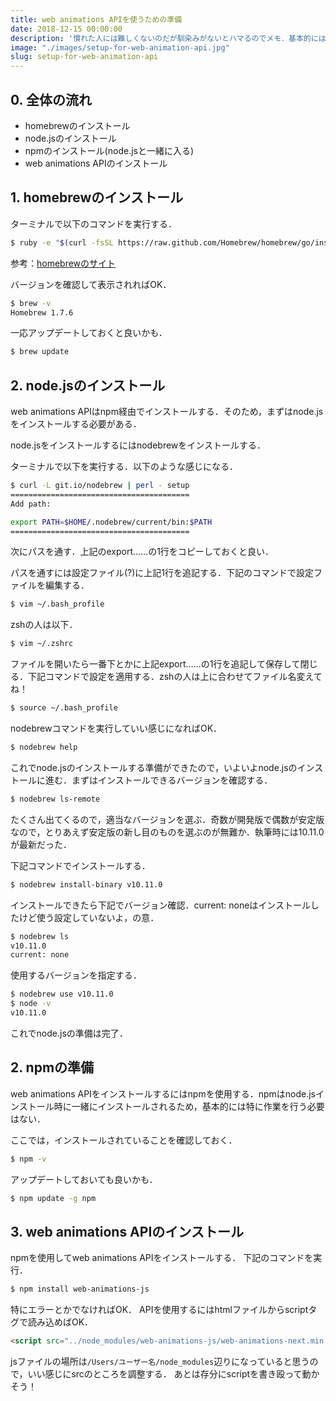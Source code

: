 ```yaml
---
title: web animations APIを使うための準備
date: 2018-12-15 00:00:00
description: '慣れた人には難しくないのだが馴染みがないとハマるのでメモ．基本的にはターミナルであれこれする感じ．'
image: "./images/setup-for-web-animation-api.jpg"
slug: setup-for-web-animation-api
---
```


## **0. 全体の流れ**
- homebrewのインストール
- node.jsのインストール
- npmのインストール(node.jsと一緒に入る)
- web animations APIのインストール

## **1. homebrewのインストール**

ターミナルで以下のコマンドを実行する．

```bash
$ ruby -e "$(curl -fsSL https://raw.github.com/Homebrew/homebrew/go/install)"
```

参考：[homebrewのサイト](https://brew.sh/)

バージョンを確認して表示されればOK．

```bash
$ brew -v
Homebrew 1.7.6
```

一応アップデートしておくと良いかも．

```bash
$ brew update
```

## **2. node.jsのインストール**

web animations APIはnpm経由でインストールする．そのため，まずはnode.jsをインストールする必要がある．

node.jsをインストールするにはnodebrewをインストールする．

ターミナルで以下を実行する．以下のような感じになる．
```bash
$ curl -L git.io/nodebrew | perl - setup
========================================
Add path:

export PATH=$HOME/.nodebrew/current/bin:$PATH
========================================
```

次にパスを通す．上記のexport……の1行をコピーしておくと良い．

パスを通すには設定ファイル(?)に上記1行を追記する．下記のコマンドで設定ファイルを編集する．

```bash
$ vim ~/.bash_profile
```

zshの人は以下．
```bash
$ vim ~/.zshrc
```

ファイルを開いたら一番下とかに上記export……の1行を追記して保存して閉じる．下記コマンドで設定を適用する．zshの人は上に合わせてファイル名変えてね！

```bash
$ source ~/.bash_profile
```

nodebrewコマンドを実行していい感じになればOK．

```bash
$ nodebrew help
```

これでnode.jsのインストールする準備ができたので，いよいよnode.jsのインストールに進む．まずはインストールできるバージョンを確認する．

```bash
$ nodebrew ls-remote
```

たくさん出てくるので，適当なバージョンを選ぶ．奇数が開発版で偶数が安定版なので，とりあえず安定版の新し目のものを選ぶのが無難か．執筆時には10.11.0が最新だった．

下記コマンドでインストールする．

```bash
$ nodebrew install-binary v10.11.0
```

インストールできたら下記でバージョン確認．current: noneはインストールしたけど使う設定していないよ，の意．

```bash
$ nodebrew ls
v10.11.0
current: none
```

使用するバージョンを指定する．

```bash
$ nodebrew use v10.11.0
$ node -v
v10.11.0
```

これでnode.jsの準備は完了．

## **2. npmの準備**

web animations APIをインストールするにはnpmを使用する．npmはnode.jsインストール時に一緒にインストールされるため，基本的には特に作業を行う必要はない．

ここでは，インストールされていることを確認しておく．

```bash
$ npm -v
```

アップデートしておいても良いかも．

```bash
$ npm update -g npm
```

## **3. web animations APIのインストール**

npmを使用してweb animations APIをインストールする．
下記のコマンドを実行．

```bash
$ npm install web-animations-js
```

特にエラーとかでなければOK．
APIを使用するにはhtmlファイルからscriptタグで読み込めばOK．
```html
<script src="../node_modules/web-animations-js/web-animations-next.min.js"></script>
```

jsファイルの場所は`/Users/ユーザー名/node_modules`辺りになっていると思うので，いい感じにsrcのところを調整する．
あとは存分にscriptを書き殴って動かそう！

